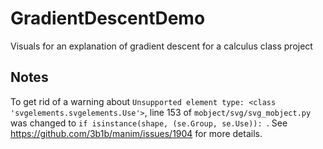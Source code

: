 # GradientDescentDemo
Visuals for an explanation of gradient descent for a calculus class project


## Notes
To get rid of a warning about `Unsupported element type: <class 'svgelements.svgelements.Use'>`, line 153 of `mobject/svg/svg_mobject.py` was changed to `if isinstance(shape, (se.Group, se.Use)):
`. See https://github.com/3b1b/manim/issues/1904 for more details.
